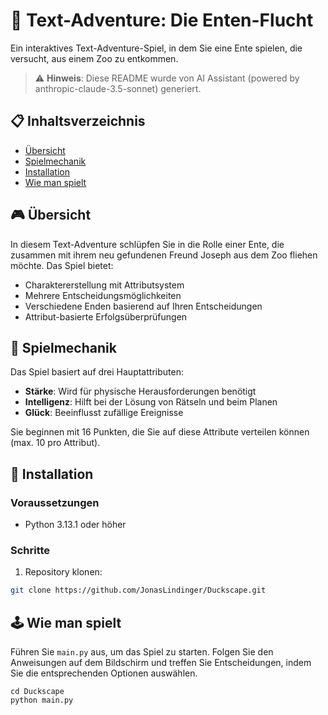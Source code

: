 # 🦆 Text-Adventure: Die Enten-Flucht

Ein interaktives Text-Adventure-Spiel, in dem Sie eine Ente spielen, die versucht, aus einem Zoo zu entkommen.

> ⚠️ **Hinweis**: Diese README wurde von AI Assistant (powered by anthropic-claude-3.5-sonnet) generiert.

## 📋 Inhaltsverzeichnis

- [Übersicht](#übersicht)
- [Spielmechanik](#spielmechanik)
- [Installation](#installation)
- [Wie man spielt](#wie-man-spielt)

## 🎮 Übersicht

In diesem Text-Adventure schlüpfen Sie in die Rolle einer Ente, die zusammen mit ihrem neu gefundenen Freund Joseph aus dem Zoo fliehen möchte. Das Spiel bietet:

- Charaktererstellung mit Attributsystem
- Mehrere Entscheidungsmöglichkeiten
- Verschiedene Enden basierend auf Ihren Entscheidungen
- Attribut-basierte Erfolgsüberprüfungen

## 🎲 Spielmechanik

Das Spiel basiert auf drei Hauptattributen:
- **Stärke**: Wird für physische Herausforderungen benötigt
- **Intelligenz**: Hilft bei der Lösung von Rätseln und beim Planen
- **Glück**: Beeinflusst zufällige Ereignisse

Sie beginnen mit 16 Punkten, die Sie auf diese Attribute verteilen können (max. 10 pro Attribut).

## 💾 Installation

### Voraussetzungen
- Python 3.13.1 oder höher

### Schritte

1. Repository klonen:
```bash
git clone https://github.com/JonasLindinger/Duckscape.git
```

## 🕹️ Wie man spielt

Führen Sie `main.py` aus, um das Spiel zu starten. Folgen Sie den Anweisungen auf dem Bildschirm und treffen Sie Entscheidungen, indem Sie die entsprechenden Optionen auswählen.

```
cd Duckscape
python main.py
```
